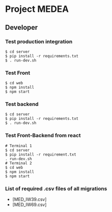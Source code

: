 # Project MEDEA

## Developer

### Test production integration

```shell
$ cd server
$ pip install -r requirements.txt
$ . run-dev.sh
```

### Test Front

```shell
$ cd web
$ npm install
$ npm start
```

### Test backend

```shell
$ cd server
$ pip install -r requirements.txt
$ . run-dev.sh
```

### Test Front-Backend from react

```shell
# Terminal 1
$ cd server
$ pip install -r requirement.txt
. run-dev.sh
# Terminal 2
$ cd web
$ npm install
$ npm start
```
### List of required .csv files of all migrations
* [MED_IW39.csv]
* [MED_IW69.csv]